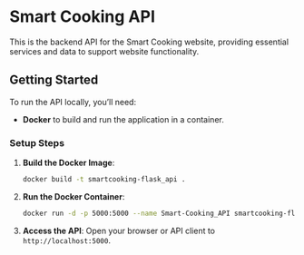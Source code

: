 # Smart Cooking API

This is the backend API for the Smart Cooking website, providing essential services and data to support website functionality.

## Getting Started

To run the API locally, you’ll need:

- **Docker** to build and run the application in a container.

### Setup Steps

1. **Build the Docker Image**:
   ```bash
   docker build -t smartcooking-flask_api .
   ```
2. **Run the Docker Container**:
   ```bash
   docker run -d -p 5000:5000 --name Smart-Cooking_API smartcooking-flask_api
   ```
3. **Access the API**:
   Open your browser or API client to `http://localhost:5000`.
